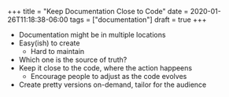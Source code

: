 +++
title = "Keep Documentation Close to Code"
date = 2020-01-26T11:18:38-06:00
tags = ["documentation"]
draft = true
+++

- Documentation might be in multiple locations
- Easy(ish) to create
  - Hard to maintain
- Which one is the source of truth?
- Keep it close to the code, where the action happeens
  - Encourage people to adjust as the code evolves
- Create pretty versions on-demand, tailor for the audience
